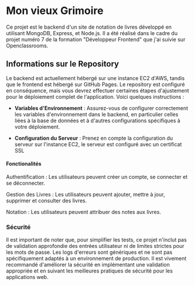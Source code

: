 # Mon vieux Grimoire

Ce projet est le backend d'un site de notation de livres développé en utilisant MongoDB, Express, et Node.js. Il a été réalisé dans le cadre du projet numéro 7 de la formation "Développeur Frontend" que j'ai suivie sur Openclassrooms.

## Informations sur le Repository

Le backend est actuellement hébergé sur une instance EC2 d'AWS, tandis que le frontend est hébergé sur GitHub Pages. Le repository est configuré en conséquence, mais vous devrez effectuer certaines étapes d'ajustement pour le déploiement complet de l'application. Voici quelques instructions :

- **Variables d'Environnement** : Assurez-vous de configurer correctement les variables d'environnement dans le backend, en particulier celles liées à la base de données et à d'autres configurations spécifiques à votre déploiement.

- **Configuration du Serveur** : Prenez en compte la configuration du serveur sur l'instance EC2, le serveur est configuré avec un certificat SSL 

#### Fonctionalités 

Authentification : Les utilisateurs peuvent créer un compte, se connecter et se déconnecter.

Gestion des Livres : Les utilisateurs peuvent ajouter, mettre à jour, supprimer et consulter des livres.

Notation : Les utilisateurs peuvent attribuer des notes aux livres.

### Sécurité

Il est important de noter que, pour simplifier les tests, ce projet n'inclut pas de validation approfondie des entrées utilisateur ni de limites strictes pour les mots de passe. Les logs d'erreurs sont génériques et ne sont pas spécifiquement adaptés à un environnement de production. Il est vivement recommandé d'améliorer la sécurité en implémentant une validation appropriée et en suivant les meilleures pratiques de sécurité pour les applications web.

